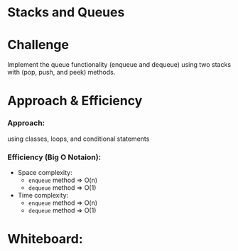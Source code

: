 # Stacks and Queues

# Challenge
Implement the queue functionality (enqueue and dequeue) using two stacks with (pop, push, and peek) methods.

# Approach & Efficiency
### Approach:

using classes, loops, and conditional statements

### Efficiency (Big O Notaion):

- Space complexity:
  - `enqueue` method => O(n)
  - `dequeue` method => O(1)
- Time complexity:
   - `enqueue` method => O(n)
   - `dequeue` method => O(1) 

# Whiteboard:

